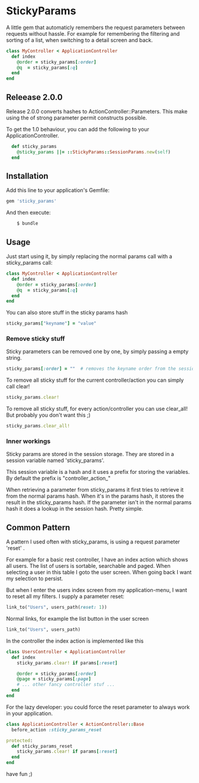 # StickyParams

A little gem that automaticly remembers the request parameters between requests without hassle.
For example for remembering the filtering and sorting of a list,  when switching to a detail screen and back.

```ruby
class MyController < ApplicationController
  def index
    @order = sticky_params[:order]
    @q  = sticky_params[:q]
  end
end
```

## Releease 2.0.0

Release 2.0.0 converts hashes to ActionController::Parameters.
This make using the of strong parameter permit constructs possible.

To get the 1.0 behaviour, you can add the following to your ApplicationController.

```ruby
  def sticky_params
    @sticky_params ||= ::StickyParams::SessionParams.new(self)
  end
```

## Installation

Add this line to your application's Gemfile:

```ruby
gem 'sticky_params'
```

And then execute:

```bash
    $ bundle
```

## Usage

Just start using it, by simply replacing the normal params call with a sticky_params call:

```ruby
class MyController < ApplicationController
  def index
    @order = sticky_params[:order]
    @q  = sticky_params[:q]
  end
end
```

You can also store stuff in the sticky params hash

```ruby
sticky_params["keyname"] = "value"
```

### Remove sticky stuff

Sticky parameters can be removed one by one, by simply passing a empty string.

```ruby
sticky_params[:order] = ""  # removes the keyname order from the session
```

To remove all sticky stuff for the current controller/action you can simply call clear!

```ruby
sticky_params.clear!
```

To remove all sticky stuff, for every action/controller you can use clear_all!
But probably you don't want this ;)

```ruby
sticky_params.clear_all!
```

### Inner workings

Sticky params are stored in the session storage. They are stored in a
session variable named 'sticky_params'.

This session variable is a hash and it uses a prefix for storing the variables.
By default the prefix is "controller_action_"

When retrieving a parameter from sticky_params it first tries to retrieve it from
the normal params hash. When it's in the params hash, it stores the result in the
sticky_params hash.
If the parameter isn't in the normal params hash it does a lookup in the session hash.
Pretty simple.

## Common Pattern

A pattern I used often with sticky_params, is using a request parameter 'reset' .


For example for a basic rest controller, I have an index action which shows all users.
The list of users is sortable, searchable and paged. When selecting a user in this table
I goto the user screen. When going back I want my selection to persist.

But when I enter the users index screen from my application-menu, I want to reset all my
filters. I supply a parameter reset:

```ruby
link_to("Users", users_path(reset: 1))
```

Normal links, for example the list button in the user screen

```ruby
link_to("Users", users_path)
```

In the controller the index action is implemented like this

```ruby
class UsersController < ApplicationController
  def index
    sticky_params.clear! if params[:reset]

    @order = sticky_params[:order]
    @page = sticky_params[:page]
    # ... other fancy controller stuf ...
  end
end
```

For the lazy developer:
you could force the reset parameter to always work in your application.

```ruby
class ApplicationController < ActionController::Base
  before_action :sticky_params_reset

protected:
  def sticky_params_reset
    sticky_params.clear! if params[:reset]
  end
end
```

have fun ;)

